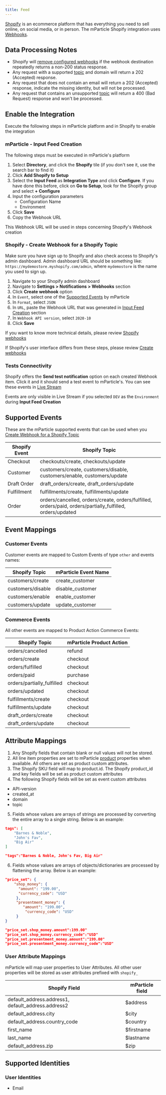 ```yaml
---
title: Feed
---
```


[Shopify](https://www.shopify.com) is an ecommerce platform that has everything you need to sell online, on social media, or in person.  The mParticle Shopify integration uses [Webhooks](https://shopify.dev/docs/admin-api/rest/reference/events/webhook). 

## Data Processing Notes

+ Shopify will [remove configured webhooks](https://help.shopify.com/en/manual/orders/notifications/webhooks) if the webhook destination repeatedly returns a non-200 status response.
+ Any request with a supported [topic](/integrations/shopify/feed/#supported-events) and domain will return a 202 (Accepted) response.
+ Any request that does not contain an email will return a 202 (Accepted) response, indicate the missing identity, but will not be processed.
+ Any request that contains an unsupported [topic](/integrations/shopify/feed/#supported-events) will return a 400 (Bad Request) response and won't be processed.

## Enable the Integration

Execute the following steps in mParticle platform and in Shopify to enable the integration

### mParticle - Input Feed Creation

The following steps must be executed in mParticle's platform

1.  Select **Directory**, and click the **Shopify** tile (if you don't see it, use the search bar to find it)
2.  Click **Add Shopify to Setup**
3.  Select the **Input Feed** as **Integration Type** and click **Configure**. If you have done this before, click on **Go to Setup**, look for the Shopify group and select **+ Configure**
4.  Input the configuration parameters
    * Configuration Name
    * Environment
5.  Click **Save**
6.  Copy the Webhook URL

This Webhook URL will be used in steps concerning Shopify's Webhook creation

### Shopify - Create Webhook for a Shopify Topic
Make sure you have sign up to Shopify and also check access to Shopify's admin dashboard. Admin dashboard URL should be something like: `https://mydemostore.myshopify.com/admin`, where `mydemostore` is the name you used to sign up.

1. Navigate to your Shopify admin dashboard
2. Navigate to **Settings > Notifications > Webhooks** section
3. Click **Create webhook** option
4. In `Event`, select one of the [Supported Events](/integrations/shopify/feed/#supported-events) by mParticle
5. In `Format`, select `JSON`
6. In `URL`, paste the Webhook URL that was generated in [Input Feed Creation](/integrations/shopify/feed/#mparticle---input-feed-creation) section
7. In `Webhook API version`, select `2020-10`
8. Click **Save**

If you want to know more technical details, please review [Shopify webhooks](https://shopify.dev/apps/webhooks)

<aside class="warning">If Shopify's user interface differs from these steps, please review <a href="https://help.shopify.com/en/manual/orders/notifications/webhooks/#create-webhooks" target="_blank">Create webhooks</a></aside>

### Tests Connectivity
Shopify offers the **Send test notification** option on each created Webhook item. Click it and it should send a test event to mParticle's. You can see these events in [Live Stream](/guides/platform-guide/live-stream/)

<aside class="warning">Events are only visible in Live Stream if you selected <code class="language-text">DEV</code> as the <code class="language-text">Environment</code> during <b>Input Feed Creation</b></aside>

## Supported Events

These are the mParticle supported events that can be used when you [Create Webhook for a Shopify Topic](/integrations/shopify/feed/#shopify---create-webhook-for-a-shopify-topic)

Shopify Event | Shopify Topic 
|---|---
Checkout | checkouts/create, checkouts/update 
Customer | customers/create, customers/disable, customers/enable, customers/update 
Draft Order |draft_orders/create, draft_orders/update
Fulfillment | fulfillments/create, fulfillments/update
Order | orders/cancelled, orders/create, orders/fulfilled, orders/paid, orders/partially_fulfilled, orders/updated

## Event Mappings

### Customer Events

Customer events are mapped to Custom Events of type `other` and events names:

Shopify Topic | mParticle Event Name
|---|---
customers/create | create_customer
customers/disable	| disable_customer
customers/enable | enable_customer
customers/update	| update_customer

### Commerce Events

All other events are mapped to Product Action Commerce Events:

Shopify Topic | mParticle Product Action
|---|---
orders/cancelled | refund
orders/create | checkout
orders/fulfilled | checkout
orders/paid | purchase
orders/partially_fulfilled	| checkout
orders/updated | checkout
fulfillments/create | checkout
fulfillments/update | checkout
draft_orders/create | checkout
draft_orders/update | checkout

## Attribute Mappings

1.  Any Shopify fields that contain blank or null values will not be stored.  
2.  All line item properties are set to mParticle [product](/developers/server/json-reference/#product) properties when available.  All others are set as product custom attributes.
3. The Shopify SKU field will map to product.id.  The Shopify product_id and key fields will be set as product custom attributes
4.  The following Shopify fields will be set as event custom attributes
* API-version
* created_at
* domain
* topic

5. Fields whose values are arrays of strings are processed by converting the entire array to a single string.  Below is an example:

~~~json
tags": [
    "Barnes & Noble",
    "John's Fav",
    "Big Air"
]
~~~

~~~json
"tags":"Barnes & Noble, John's Fav, Big Air"
~~~

6. Fields whose values are arrays of objects/dictionaries are processed by flattening the array.  Below is an example:

~~~json
"price_set": {
    "shop_money": {
      "amount": "199.00",
      "currency_code": "USD"
     },
     "presentment_money": {
        "amount": "199.00",
         "currency_code": "USD"
     }
}
~~~

~~~json
"price_set.shop_money.amount":199.00"
"price_set.shop_money.currency_code":"USD"
"price_set.presentment_money.amount":"199.00"
"price_set.presentment_money.currency_code":"USD"
~~~

### User Attribute Mappings

mParticle will map user properties to User Attributes.  All other user properties will be stored as user attributes prefixed with `shopify_`

Shopify Field | mParticle field
|---|---
default_address.address1, default_address.address2	| $address
default_address.city	| $city
default_address.country_code| $country
first_name | $firstname
last_name | $lastname
default_address.zip | $zip

## Supported Identities

### User Identities

* Email
